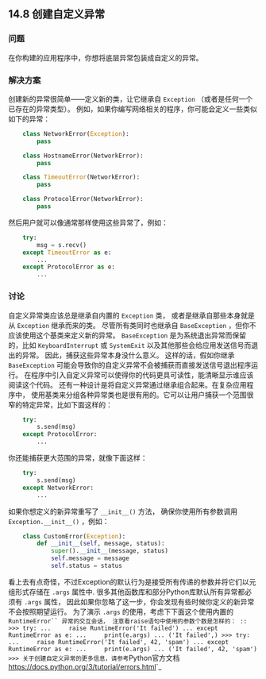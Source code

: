 ## 14.8 创建自定义异常 ##
### 问题 ###
在你构建的应用程序中，你想将底层异常包装成自定义的异常。
### 解决方案 ###
创建新的异常很简单——定义新的类，让它继承自 ``Exception`` （或者是任何一个已存在的异常类型）。
例如，如果你编写网络相关的程序，你可能会定义一些类似如下的异常：
```python
    class NetworkError(Exception):
        pass

    class HostnameError(NetworkError):
        pass

    class TimeoutError(NetworkError):
        pass

    class ProtocolError(NetworkError):
        pass

```
然后用户就可以像通常那样使用这些异常了，例如：
```python
    try:
        msg = s.recv()
    except TimeoutError as e:
        ...
    except ProtocolError as e:
        ...

```
### 讨论 ###
自定义异常类应该总是继承自内置的 ``Exception`` 类，
或者是继承自那些本身就是从 ``Exception`` 继承而来的类。
尽管所有类同时也继承自 ``BaseException`` ，但你不应该使用这个基类来定义新的异常。
``BaseException`` 是为系统退出异常而保留的，比如 ``KeyboardInterrupt`` 或 ``SystemExit``
以及其他那些会给应用发送信号而退出的异常。
因此，捕获这些异常本身没什么意义。
这样的话，假如你继承 ``BaseException``
可能会导致你的自定义异常不会被捕获而直接发送信号退出程序运行。
在程序中引入自定义异常可以使得你的代码更具可读性，能清晰显示谁应该阅读这个代码。
还有一种设计是将自定义异常通过继承组合起来。在复杂应用程序中，
使用基类来分组各种异常类也是很有用的。它可以让用户捕获一个范围很窄的特定异常，比如下面这样的：
```python
    try:
        s.send(msg)
    except ProtocolError:
        ...

```
你还能捕获更大范围的异常，就像下面这样：
```python
    try:
        s.send(msg)
    except NetworkError:
        ...

```
如果你想定义的新异常重写了 ``__init__()`` 方法，
确保你使用所有参数调用 ``Exception.__init__()`` ，例如：
```python
    class CustomError(Exception):
        def __init__(self, message, status):
            super().__init__(message, status)
            self.message = message
            self.status = status

```
看上去有点奇怪，不过Exception的默认行为是接受所有传递的参数并将它们以元组形式存储在 ``.args`` 属性中.
很多其他函数库和部分Python库默认所有异常都必须有 ``.args`` 属性，
因此如果你忽略了这一步，你会发现有些时候你定义的新异常不会按照期望运行。
为了演示 ``.args`` 的使用，考虑下下面这个使用内置的 `RuntimeError`` 异常的交互会话，
注意看raise语句中使用的参数个数是怎样的：
::
    >>> try:
    ...     raise RuntimeError('It failed')
    ... except RuntimeError as e:
    ...     print(e.args)
    ...
    ('It failed',)
    >>> try:
    ...     raise RuntimeError('It failed', 42, 'spam')
    ... except RuntimeError as e:
    ...     print(e.args)
    ...
    ('It failed', 42, 'spam')
    >>>
关于创建自定义异常的更多信息，请参考`Python官方文档 <https://docs.python.org/3/tutorial/errors.html>`_

